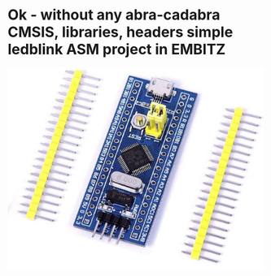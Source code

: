 # Ok - without any abra-cadabra CMSIS, libraries, headers simple ledblink ASM project in EMBITZ 

![Screenshot](/blue_pill.jpg)

